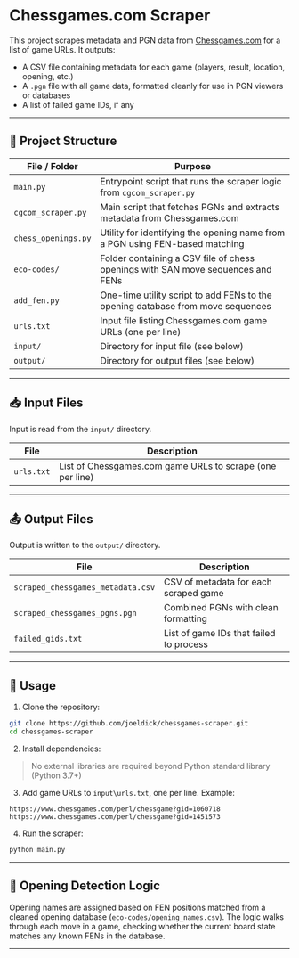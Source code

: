 # Chessgames.com Scraper

This project scrapes metadata and PGN data from [Chessgames.com](https://www.chessgames.com/) for a list of game URLs. It outputs:

- A CSV file containing metadata for each game (players, result, location, opening, etc.)
- A `.pgn` file with all game data, formatted cleanly for use in PGN viewers or databases
- A list of failed game IDs, if any

---

## 📁 Project Structure

| File / Folder       | Purpose                                                                         |
| ------------------- | ------------------------------------------------------------------------------- |
| `main.py`           | Entrypoint script that runs the scraper logic from `cgcom_scraper.py`           |
| `cgcom_scraper.py`  | Main script that fetches PGNs and extracts metadata from Chessgames.com         |
| `chess_openings.py` | Utility for identifying the opening name from a PGN using FEN-based matching    |
| `eco-codes/`        | Folder containing a CSV file of chess openings with SAN move sequences and FENs |
| `add_fen.py`        | One-time utility script to add FENs to the opening database from move sequences |
| `urls.txt`          | Input file listing Chessgames.com game URLs (one per line)                      |
| `input/`            | Directory for input file (see below)                                            |
| `output/`           | Directory for output files (see below)                                          |

---

## 📥 Input Files

Input is read from the `input/` directory.

| File       | Description                                               |
| ---------- | --------------------------------------------------------- |
| `urls.txt` | List of Chessgames.com game URLs to scrape (one per line) |

---

## 📤 Output Files

Output is written to the `output/` directory.

| File                              | Description                             |
| --------------------------------- | --------------------------------------- |
| `scraped_chessgames_metadata.csv` | CSV of metadata for each scraped game   |
| `scraped_chessgames_pgns.pgn`     | Combined PGNs with clean formatting     |
| `failed_gids.txt`                 | List of game IDs that failed to process |

---

## 🚀 Usage

1. Clone the repository:

```bash
git clone https://github.com/joeldick/chessgames-scraper.git
cd chessgames-scraper
```

2. Install dependencies:

> No external libraries are required beyond Python standard library (Python 3.7+)

3. Add game URLs to `input\urls.txt`, one per line. Example:

```
https://www.chessgames.com/perl/chessgame?gid=1060718
https://www.chessgames.com/perl/chessgame?gid=1451573
```

4. Run the scraper:

```bash
python main.py
```

---

## 🧠 Opening Detection Logic

Opening names are assigned based on FEN positions matched from a cleaned opening database (`eco-codes/opening_names.csv`). The logic walks through each move in a game, checking whether the current board state matches any known FENs in the database.

---
